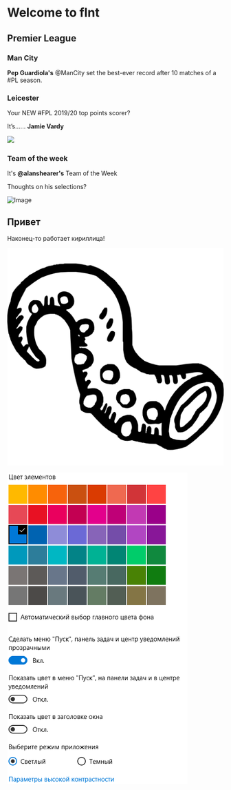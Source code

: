 # Welcome to flnt

## Premier League

### Man City

**Pep Guardiola's** @ManCity set the best-ever record after 10 matches of a #PL season.

### Leicester

Your NEW #FPL 2019/20 top points scorer?

It’s...... **Jamie Vardy**

![](https://pbs.twimg.com/media/EH-SdQPW4AIrSsV.jpg "")

### Team of the week

It's **@alanshearer's** Team of the Week

Thoughts on his selections?

![Image](https://pbs.twimg.com/media/EH-GfehXkAE5uYn.jpg "Image")

## Привет
Наконец-то работает кириллица!

![Image2](img/logo.png)

![Image](img/3.png)